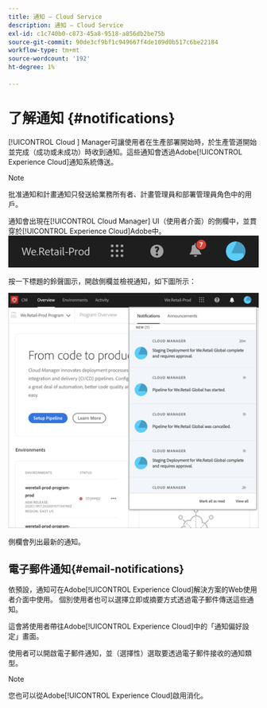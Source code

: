 ```yaml
---
title: 通知 — Cloud Service
description: 通知 — Cloud Service
exl-id: c1c740b0-c873-45a8-9518-a856db2be75b
source-git-commit: 90de3cf9bf1c949667f4de109d0b517c6be22184
workflow-type: tm+mt
source-wordcount: '192'
ht-degree: 1%

---
```


# 了解通知 {#notifications}

[!UICONTROL Cloud ] Manager可讓使用者在生產部署開始時，於生產管道開始並完成（成功或未成功）時收到通知。這些通知會透過Adobe[!UICONTROL Experience Cloud]通知系統傳送。

>[!NOTE]
>
>批准通知和計畫通知只發送給業務所有者、計畫管理員和部署管理員角色中的用戶。

通知會出現在[!UICONTROL Cloud Manager] UI（使用者介面）的側欄中，並貫穿於[!UICONTROL Experience Cloud]Adobe中。
![](assets/notify-1.png)

按一下標題的鈴聲圖示，開啟側欄並檢視通知，如下圖所示：

![](assets/notify-2.png)

側欄會列出最新的通知。


## 電子郵件通知{#email-notifications}

依預設，通知可在Adobe[!UICONTROL Experience Cloud]解決方案的Web使用者介面中使用。 個別使用者也可以選擇立即或摘要方式透過電子郵件傳送這些通知。

這會將使用者帶往Adobe[!UICONTROL Experience Cloud]中的「通知偏好設定」畫面。

使用者可以開啟電子郵件通知，並（選擇性）選取要透過電子郵件接收的通知類型。

>[!NOTE]
>您也可以從Adobe[!UICONTROL Experience Cloud]啟用消化。

